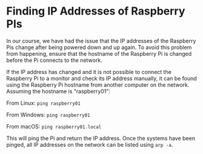 Finding IP Addresses of Raspberry PIs
===============

In our course, we have had the issue that the IP addresses of the Raspberry Pis change after being powered down and up again. To avoid this problem from happening, ensure that the hostname of the Raspberry Pi is changed before the Pi connects to the network. 

If the IP address has changed and it is not possible to connect the Raspberry Pi to a monitor and check its IP address manually, it can be found using the Raspberry Pi hostname from another computer on the network. Assuming the hostname is "raspberry01":

From Linux: `ping raspberry01`

From Windows: `ping raspberry01`

From macOS: `ping raspberry01.local`

This will ping the Pi and return the IP address. Once the systems have been pinged, all IP addresses on the network can be listed using `arp -a`.
